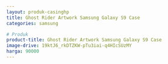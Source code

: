 ```yaml
---
layout: produk-casinghp
title: Ghost Rider Artwork Samsung Galaxy S9 Case
categories: samsung

# Produk
product-title: Ghost Rider Artwork Samsung Galaxy S9 Case
image-drive: 19ktJ6_rkDTZKW-pTu3iai-q4HIcSUzMY
harga: 90000
---
```

